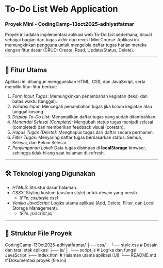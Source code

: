 # To-Do List Web Application

### Proyek Mini - CodingCamp-13oct2025-adhiyatfatmar

Proyek ini adalah implementasi aplikasi web To-Do List sederhana, dibuat sebagai bagian dari tugas akhir dari revoU Mini Course. Aplikasi ini memungkinkan pengguna untuk mengelola daftar tugas harian mereka dengan fitur dasar (CRUD: Create, Read, Update/Status, Delete).

---

## 🚀 Fitur Utama

Aplikasi ini dibangun menggunakan HTML, CSS, dan JavaScript, serta memiliki fitur-fitur berikut:

1.  *Form Input Tugas:* Memungkinkan penambahan kegiatan (teks) dan batas waktu (tanggal).
2.  *Validasi Input:* Mencegah penambahan tugas jika kolom kegiatan atau tanggal kosong.
3.  *Display To-Do List:* Menampilkan daftar tugas yang sudah ditambahkan.
4.  *Menandai Selesai (Complete):* Mengubah status tugas menjadi selesai (completed) dan memberikan feedback visual (coretan).
5.  *Hapus Tugas (Delete):* Menghapus tugas dari daftar secara permanen.
6.  *Filter Tugas:* Menyaring daftar tugas berdasarkan status: Semua, Selesai, dan Belum Selesai.
7.  *Penyimpanan Lokal:* Data tugas disimpan di **localStorage** browser, sehingga tidak hilang saat halaman di-refresh.

---

## 🛠 Teknologi yang Digunakan

* *HTML5:* Struktur dasar halaman.
* *CSS3:* Styling kustom (custom style) untuk desain yang bersih.
    * *(File: css/style.css)*
* *Vanilla JavaScript:* Logika utama aplikasi (Add, Delete, Filter, dan Local Storage Management).
    * *(File: js/script.js)*

---

## 📂 Struktur File Proyek

CodingCamp-13Oct2025-adhiyatfatmar/
├── css/
│   └── style.css           # Desain dan tata letak aplikasi
├── js/
│   └── script.js           # Logika dan fungsi JavaScript
├── index.html              # Halaman utama aplikasi (UI)
└── README.md               # Dokumentasi proyek (file ini)
